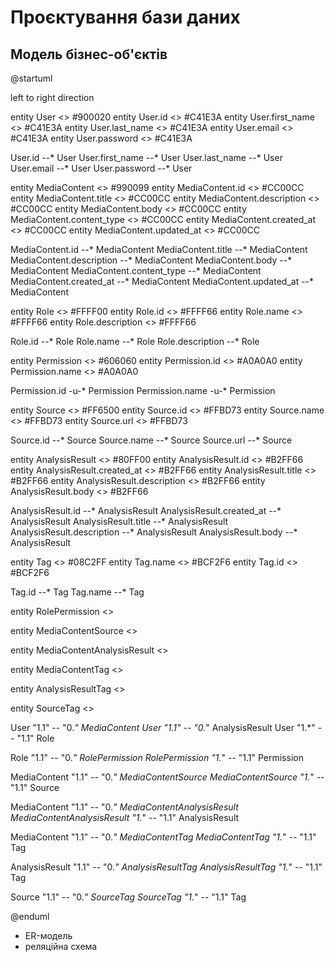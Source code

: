 # Проєктування бази даних

## Модель бізнес-об'єктів

@startuml

left to right direction


entity User <<ENTITY>> #900020
entity User.id <<NUMBER>> #C41E3A
entity User.first_name <<TEXT>> #C41E3A
entity User.last_name <<TEXT>> #C41E3A
entity User.email <<TEXT>> #C41E3A
entity User.password <<TEXT>> #C41E3A

User.id --* User
User.first_name --* User
User.last_name --* User
User.email --* User
User.password --* User


entity MediaContent <<ENTITY>> #990099
entity MediaContent.id <<NUMBER>> #CC00CC
entity MediaContent.title <<TEXT>> #CC00CC
entity MediaContent.description <<TEXT>> #CC00CC
entity MediaContent.body <<TEXT>> #CC00CC
entity MediaContent.content_type <<TEXT>> #CC00CC
entity MediaContent.created_at <<DATE>> #CC00CC
entity MediaContent.updated_at <<DATE>> #CC00CC

MediaContent.id --* MediaContent
MediaContent.title --* MediaContent
MediaContent.description --* MediaContent
MediaContent.body --* MediaContent
MediaContent.content_type --* MediaContent
MediaContent.created_at --* MediaContent
MediaContent.updated_at --* MediaContent

entity Role <<ENTITY>> #FFFF00
entity Role.id <<NUMBER>> #FFFF66
entity Role.name <<TEXT>> #FFFF66
entity Role.description <<TEXT>> #FFFF66

Role.id --* Role
Role.name --* Role
Role.description --* Role


entity Permission <<ENTITY>> #606060
entity Permission.id <<NUMBER>> #A0A0A0
entity Permission.name <<TEXT>> #A0A0A0

Permission.id -u-* Permission
Permission.name -u-* Permission


entity Source <<ENTITY>> #FF6500
entity Source.id <<NUMBER>> #FFBD73
entity Source.name <<TEXT>> #FFBD73
entity Source.url <<TEXT>> #FFBD73

Source.id --* Source 
Source.name --* Source 
Source.url --* Source


entity AnalysisResult <<ENTITY>> #80FF00
entity AnalysisResult.id <<NUMBER>> #B2FF66
entity AnalysisResult.created_at <<DATE>> #B2FF66
entity AnalysisResult.title <<TEXT>> #B2FF66
entity AnalysisResult.description <<TEXT>> #B2FF66
entity AnalysisResult.body <<TEXT>> #B2FF66

AnalysisResult.id --* AnalysisResult
AnalysisResult.created_at --* AnalysisResult
AnalysisResult.title --* AnalysisResult
AnalysisResult.description --* AnalysisResult
AnalysisResult.body --* AnalysisResult


entity Tag <<ENTITY>> #08C2FF 
entity Tag.name <<TEXT>> #BCF2F6 
entity Tag.id <<NUMBER>> #BCF2F6

Tag.id --* Tag 
Tag.name --* Tag


entity RolePermission <<ENTITY>>

entity MediaContentSource <<ENTITY>>

entity MediaContentAnalysisResult <<ENTITY>>

entity MediaContentTag <<ENTITY>>

entity AnalysisResultTag <<ENTITY>>

entity SourceTag <<ENTITY>>


User "1.1" -- "0.*" MediaContent
User "1.1" -- "0.*" AnalysisResult
User "1.*" -- "1.1" Role

Role "1.1" -- "0.*" RolePermission
RolePermission "1.*" -- "1.1" Permission

MediaContent "1.1" -- "0.*" MediaContentSource
MediaContentSource "1.*" -- "1.1" Source

MediaContent "1.1" -- "0.*" MediaContentAnalysisResult
MediaContentAnalysisResult "1.*" -- "1.1" AnalysisResult

MediaContent "1.1" -- "0.*" MediaContentTag
MediaContentTag "1.*" -- "1.1" Tag

AnalysisResult "1.1" -- "0.*" AnalysisResultTag
AnalysisResultTag "1.*" -- "1.1" Tag

Source "1.1" -- "0.*" SourceTag
SourceTag "1.*" -- "1.1" Tag

@enduml

- ER-модель
- реляційна схема

